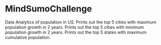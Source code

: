 # MindSumoChallenge
Data Analytics of population in US. Prints out the top 5 cities with maximum population growth in 2 years. Prints out the top 5 cities with minimum population growth in 2 years. Prints out the top 5 states with maximum cumulative population.
